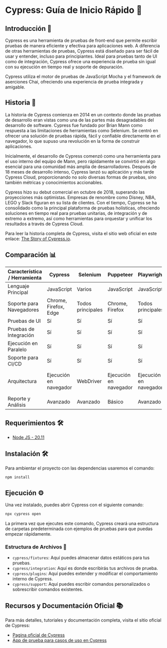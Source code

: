 # Cypress: Guía de Inicio Rápido 🚀

## Introducción 🌟

Cypress es una herramienta de pruebas de front-end que permite escribir pruebas de manera eficiente y efectiva para aplicaciones web. A diferencia de otras herramientas de pruebas, Cypress está diseñado para ser fácil de usar y entender, incluso para principiantes. Ideal para pruebas tanto de UI como de integración, Cypress ofrece una experiencia de prueba sin igual con su ejecución en tiempo real y soporte de depuración.

Cypress utiliza el motor de pruebas de JavaScript Mocha y el framework de aserciones Chai, ofreciendo una experiencia de prueba integrada y amigable.

## Historia 📜

La historia de Cypress comienza en 2014 en un contexto donde las pruebas de desarrollo eran vistas como una de las partes más desagradables del desarrollo de software. Cypress fue fundado por Brian Mann como respuesta a las limitaciones de herramientas como Selenium. Se centró en ofrecer una solución de pruebas rápida, fácil y confiable directamente en el navegador, lo que supuso una revolución en la forma de construir aplicaciones.

Inicialmente, el desarrollo de Cypress comenzó como una herramienta para el uso interno del equipo de Mann, pero rápidamente se convirtió en algo esencial para una comunidad más amplia de desarrolladores. Después de 18 meses de desarrollo intenso, Cypress lanzó su aplicación y más tarde Cypress Cloud, proporcionando no solo diversas formas de pruebas, sino también métricas y conocimientos accionables.

Cypress hizo su debut comercial en octubre de 2018, superando las proyecciones más optimistas. Empresas de renombre como Disney, NBA, LEGO y Slack figuran en su lista de clientes. Con el tiempo, Cypress se ha consolidado como la principal plataforma de pruebas holísticas, ofreciendo soluciones en tiempo real para pruebas unitarias, de integración y de extremo a extremo, así como herramientas para orquestar y unificar los resultados a través de Cypress Cloud.

Para leer la historia completa de Cypress, visita el sitio web oficial en este enlace: [The Story of Cypress.io](https://www.cypress.io/about-us/our-story).

## Comparación 📊

| Característica / Herramienta | Cypress     | Selenium    | Puppeteer   | Playwright  | Robot Framework |
|-----------------------------|-------------|-------------|-------------|-------------|-----------------|
| Lenguaje Principal          | JavaScript  | Varios      | JavaScript  | JavaScript  | Python          |
| Soporte para Navegadores    | Chrome, Firefox, Edge | Todos principales | Chrome, Firefox | Todos principales | Todos principales |
| Pruebas de UI               | Sí          | Sí          | Sí          | Sí          | Sí              |
| Pruebas de Integración      | Sí          | Sí          | Sí          | Sí          | Sí              |
| Ejecución en Paralelo       | Sí          | Sí          | Sí          | Sí          | Sí              |
| Soporte para CI/CD          | Sí          | Sí          | Sí          | Sí          | Sí              |
| Arquitectura                | Ejecución en navegador | WebDriver | Ejecución en navegador | Ejecución en navegador | Framework de Palabras clave |
| Reporte y Análisis          | Avanzado    | Avanzado    | Básico      | Avanzado    | Avanzado        |

## Requerimientos 🛠️

- [Node JS - 20.11](https://nodejs.org/en/download)

## Instalación 🛠️

Para ambientar el proyecto con las dependencias usaremos el comando:

```bash
npm install
```

## Ejecución ⚙️

Una vez instalado, puedes abrir Cypress con el siguiente comando:

```bash
npx cypress open
```

La primera vez que ejecutes este comando, Cypress creará una estructura de carpetas predeterminada con ejemplos de pruebas para que puedas empezar rápidamente.

### Estructura de Archivos 📂

- `cypress/fixtures`: Aquí puedes almacenar datos estáticos para tus pruebas.
- `cypress/integration`: Aquí es donde escribirás tus archivos de prueba.
- `cypress/plugins`: Aquí puedes extender y modificar el comportamiento interno de Cypress.
- `cypress/support`: Aquí puedes escribir comandos personalizados o sobrescribir comandos existentes.

## Recursos y Documentación Oficial 📚

Para más detalles, tutoriales y documentación completa, visita el sitio oficial de Cypress:

- [Pagina oficial de Cypress](https://www.cypress.io/)
- [App de prueba para casos de uso en Cypress](https://www.cypress.io/)

